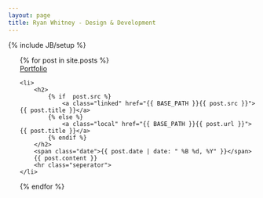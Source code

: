 ```yaml
---
layout: page
title: Ryan Whitney - Design & Development
---
```

{% include JB/setup %}


<ul class="posts">
{% for post in site.posts %}
	<a href="http://ryan.whitney.me"><nav class="link left">Portfolio</nav></a>

	<li>
		<h2>
			{% if  post.src %}
				<a class="linked" href="{{ BASE_PATH }}{{ post.src }}">{{ post.title }}</a>
			{% else %}
				<a class="local" href="{{ BASE_PATH }}{{ post.url }}">{{ post.title }}</a>
			{% endif %}
		</h2>
		<span class="date">{{ post.date | date: " %B %d, %Y" }}</span>
		{{ post.content }}
		<hr class="seperator">
	</li>
{% endfor %}
</ul>
